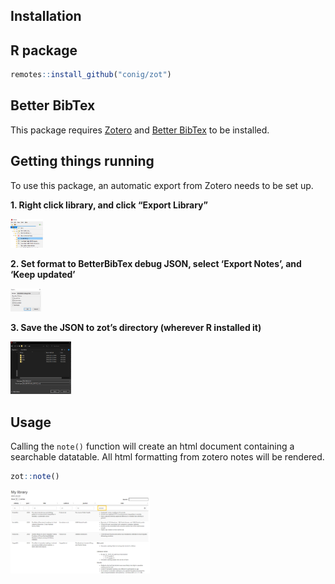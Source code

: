 
## Installation

## R package

``` r
remotes::install_github("conig/zot")
```

## Better BibTex

This package requires [Zotero](https://www.zotero.org/) and [Better
BibTex](https://retorque.re/zotero-better-bibtex/installation/) to be
installed.

## Getting things running

To use this package, an automatic export from Zotero needs to be set up.

**1. Right click library, and click “Export Library”**

<img src="static/img/library_export.png" width="52" />

**2. Set format to BetterBibTex debug JSON, select ‘Export Notes’, and
‘Keep updated’**

<img src="static/img/auto_export.png" width="49" />

**3. Save the JSON to zot’s directory (wherever R installed it)**

<img src="static/img/directory.png" width="97" />

## Usage

Calling the `note()` function will create an html document containing a
searchable datatable. All html formatting from zotero notes will be
rendered.

``` r
zot::note()
```

<img src="static/img/table_view.png" width="223" />
